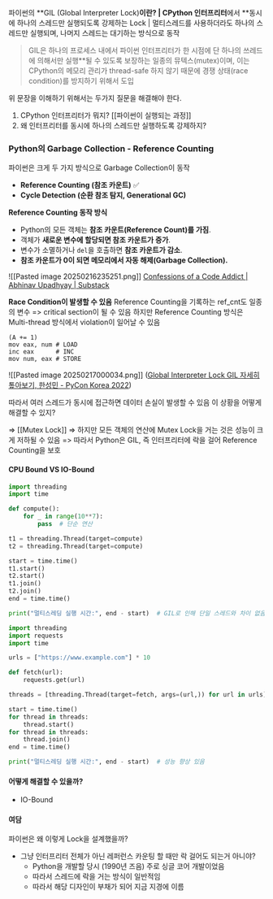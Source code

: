 파이썬의 **GIL (Global Interpreter Lock)**이란?
| CPython 인터프리터**에서 **동시에 하나의 스레드만 실행되도록 강제하는 Lock
| 멀티스레드를 사용하더라도 하나의 스레드만 실행되며, 나머지 스레드는 대기하는 방식으로 동작

> GIL은 하나의 프로세스 내에서 파이썬 인터프리터가 한 시점에 단 하나의 쓰레드에 의해서만 실행**될 수 있도록 보장하는 일종의 뮤텍스(mutex)이며, 이는 CPython의 메모리 관리가 thread-safe 하지 않기 때문에 경쟁 상태(race condition)를 방지하기 위해서 도입

위 문장을 이해하기 위해서는 두가지 질문을 해결해야 한다.
1. CPython 인터프리터가 뭐지? [[파이썬이 실행되는 과정]]
2. 왜 인터프리터를 동시에 하나의 스레드만 실행하도록 강제하지?





### Python의 Garbage Collection - Reference Counting
파이썬은 크게 두 가지 방식으로 Garbage Collection이 동작
- **Reference Counting (참조 카운트)** ✅
- **Cycle Detection (순환 참조 탐지, Generational GC)**

**Reference Counting 동작 방식**
- Python의 모든 객체는 **참조 카운트(Reference Count)를 가짐**.
- 객체가 **새로운 변수에 할당되면 참조 카운트가 증가**.
- 변수가 소멸하거나 `del`을 호출하면 **참조 카운트가 감소**.
- **참조 카운트가 0이 되면 메모리에서 자동 해제(Garbage Collection).**

![[Pasted image 20250216235251.png]]
[Confessions of a Code Addict | Abhinav Upadhyay | Substack](https://blog.codingconfessions.com/p/cpython-reference-counting-internals)


**Race Condition이 발생할 수 있음**
Reference Counting을 기록하는 ref_cnt도 일종의 변수
=> critical section이 될 수 있음
하지만 Reference Counting 방식은 Multi-thread 방식에서 violation이 일어날 수 있음


```
(A += 1)
mov eax, num # LOAD
inc eax      # INC    
mov num, eax # STORE
```

![[Pasted image 20250217000034.png]]
([Global Interpreter Lock GIL 자세히 톺아보기, 한성민 - PyCon Korea 2022](https://www.youtube.com/watch?v=hj8BnSAalEs))

따라서 여러 스레드가 동시에 접근하면 데이터 손실이 발생할 수 있음
이 상황을 어떻게 해결할 수 있지?

=> [[Mutex Lock]]
=> 하지만 모든 객체의 연산에 Mutex Lock을 거는 것은 성능이 크게 저하될 수 있음
=> 따라서 Python은 GIL, 즉 인터프리터에 락을 걸어 Reference Counting을 보호



#### CPU Bound VS IO-Bound

``` python
import threading
import time

def compute():
    for _ in range(10**7):
        pass  # 단순 연산

t1 = threading.Thread(target=compute)
t2 = threading.Thread(target=compute)

start = time.time()
t1.start()
t2.start()
t1.join()
t2.join()
end = time.time()

print("멀티스레딩 실행 시간:", end - start)  # GIL로 인해 단일 스레드와 차이 없음

```

```python
import threading
import requests
import time

urls = ["https://www.example.com"] * 10

def fetch(url):
    requests.get(url)

threads = [threading.Thread(target=fetch, args=(url,)) for url in urls]

start = time.time()
for thread in threads:
    thread.start()
for thread in threads:
    thread.join()
end = time.time()

print("멀티스레딩 실행 시간:", end - start)  # 성능 향상 있음

```


#### 어떻게 해결할 수 있을까?
- IO-Bound 

#### 여담
파이썬은 왜 이렇게 Lock을 설계했을까?
- 그냥 인터프리터 전체가 아닌 레퍼런스 카운팅 할 때만 락 걸어도 되는거 아니야?
	- Python을 개발할 당시 (1990년 즈음) 주로 싱글 코어 개발이었음
	- 따라서 스레드에 락을 거는 방식이 일반적임
	- 따라서 해당 디자인이 부채가 되어 지금 지경에 이름

